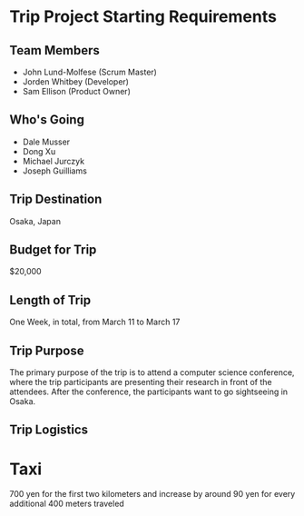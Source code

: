 # Trip Project Starting Requirements

## Team Members
  * John Lund-Molfese (Scrum Master)
  * Jorden Whitbey (Developer)
  * Sam Ellison (Product Owner)

## Who's Going
  * Dale Musser
  * Dong Xu
  * Michael Jurczyk
  * Joseph Guilliams
## Trip Destination
Osaka, Japan
## Budget for Trip
$20,000
## Length of Trip
One Week, in total, from March 11 to March 17
## Trip Purpose
The primary purpose of the trip is to attend a computer science conference, where the trip participants are presenting their research in front of the attendees. After the conference, the participants want to go sightseeing in Osaka.
## Trip Logistics
# Taxi
700 yen for the first two kilometers and increase by around 90 yen for every additional 400 meters traveled
